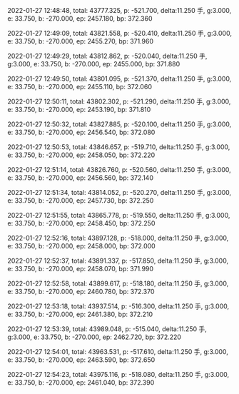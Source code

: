 2022-01-27 12:48:48, total: 43777.325, p: -521.700, delta:11.250 手, g:3.000, e: 33.750, b: -270.000, ep: 2457.180, bp: 372.360

2022-01-27 12:49:09, total: 43821.558, p: -520.410, delta:11.250 手, g:3.000, e: 33.750, b: -270.000, ep: 2455.270, bp: 371.960

2022-01-27 12:49:29, total: 43812.862, p: -520.040, delta:11.250 手, g:3.000, e: 33.750, b: -270.000, ep: 2455.000, bp: 371.880

2022-01-27 12:49:50, total: 43801.095, p: -521.370, delta:11.250 手, g:3.000, e: 33.750, b: -270.000, ep: 2455.110, bp: 372.060

2022-01-27 12:50:11, total: 43802.302, p: -521.290, delta:11.250 手, g:3.000, e: 33.750, b: -270.000, ep: 2453.190, bp: 371.810

2022-01-27 12:50:32, total: 43827.885, p: -520.100, delta:11.250 手, g:3.000, e: 33.750, b: -270.000, ep: 2456.540, bp: 372.080

2022-01-27 12:50:53, total: 43846.657, p: -519.710, delta:11.250 手, g:3.000, e: 33.750, b: -270.000, ep: 2458.050, bp: 372.220

2022-01-27 12:51:14, total: 43826.760, p: -520.560, delta:11.250 手, g:3.000, e: 33.750, b: -270.000, ep: 2456.560, bp: 372.140

2022-01-27 12:51:34, total: 43814.052, p: -520.270, delta:11.250 手, g:3.000, e: 33.750, b: -270.000, ep: 2457.730, bp: 372.250

2022-01-27 12:51:55, total: 43865.778, p: -519.550, delta:11.250 手, g:3.000, e: 33.750, b: -270.000, ep: 2458.450, bp: 372.250

2022-01-27 12:52:16, total: 43897.128, p: -518.000, delta:11.250 手, g:3.000, e: 33.750, b: -270.000, ep: 2458.000, bp: 372.000

2022-01-27 12:52:37, total: 43891.337, p: -517.850, delta:11.250 手, g:3.000, e: 33.750, b: -270.000, ep: 2458.070, bp: 371.990

2022-01-27 12:52:58, total: 43899.617, p: -518.180, delta:11.250 手, g:3.000, e: 33.750, b: -270.000, ep: 2460.780, bp: 372.370

2022-01-27 12:53:18, total: 43937.514, p: -516.300, delta:11.250 手, g:3.000, e: 33.750, b: -270.000, ep: 2461.380, bp: 372.210

2022-01-27 12:53:39, total: 43989.048, p: -515.040, delta:11.250 手, g:3.000, e: 33.750, b: -270.000, ep: 2462.720, bp: 372.220

2022-01-27 12:54:01, total: 43963.531, p: -517.610, delta:11.250 手, g:3.000, e: 33.750, b: -270.000, ep: 2463.590, bp: 372.650

2022-01-27 12:54:23, total: 43975.116, p: -518.080, delta:11.250 手, g:3.000, e: 33.750, b: -270.000, ep: 2461.040, bp: 372.390